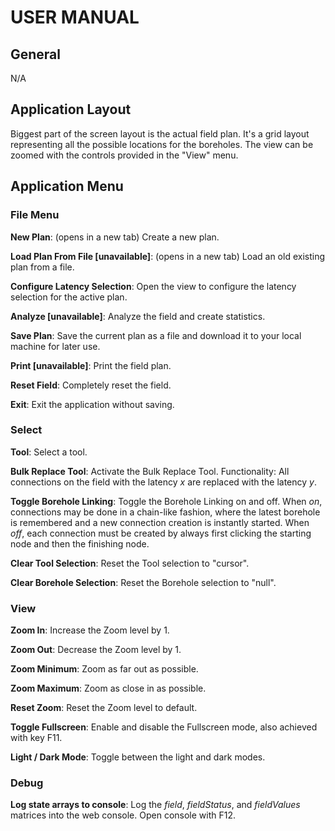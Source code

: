 # USER MANUAL

## General

N/A

## Application Layout

Biggest part of the screen layout is the actual field plan. It's a grid layout representing all the possible locations for the boreholes. The view can be zoomed with the controls provided in the "View" menu.

## Application Menu

### File Menu

**New Plan**: (opens in a new tab) Create a new plan.

**Load Plan From File [unavailable]**: (opens in a new tab) Load an old existing plan from a file.

**Configure Latency Selection**: Open the view to configure the latency selection for the active plan.

**Analyze [unavailable]**: Analyze the field and create statistics.

**Save Plan**: Save the current plan as a file and download it to your local machine for later use.

**Print [unavailable]**: Print the field plan.

**Reset Field**: Completely reset the field.

**Exit**: Exit the application without saving.

### Select

**Tool**: Select a tool.

**Bulk Replace Tool**: Activate the Bulk Replace Tool. Functionality: All connections on the field with the latency _x_ are replaced with the latency _y_.

**Toggle Borehole Linking**: Toggle the Borehole Linking on and off. When _on_, connections may be done in a chain-like fashion, where the latest borehole is remembered and a new connection creation is instantly started. When _off_, each connection must be created by always first clicking the starting node and then the finishing node.

**Clear Tool Selection**: Reset the Tool selection to "cursor".

**Clear Borehole Selection**: Reset the Borehole selection to "null".

### View

**Zoom In**: Increase the Zoom level by 1.

**Zoom Out**: Decrease the Zoom level by 1.

**Zoom Minimum**: Zoom as far out as possible.

**Zoom Maximum**: Zoom as close in as possible.

**Reset Zoom**: Reset the Zoom level to default.

**Toggle Fullscreen**: Enable and disable the Fullscreen mode, also achieved with key F11.

**Light / Dark Mode**: Toggle between the light and dark modes.

### Debug

**Log state arrays to console**: Log the _field_, _fieldStatus_, and _fieldValues_ matrices into the web console. Open console with F12.
